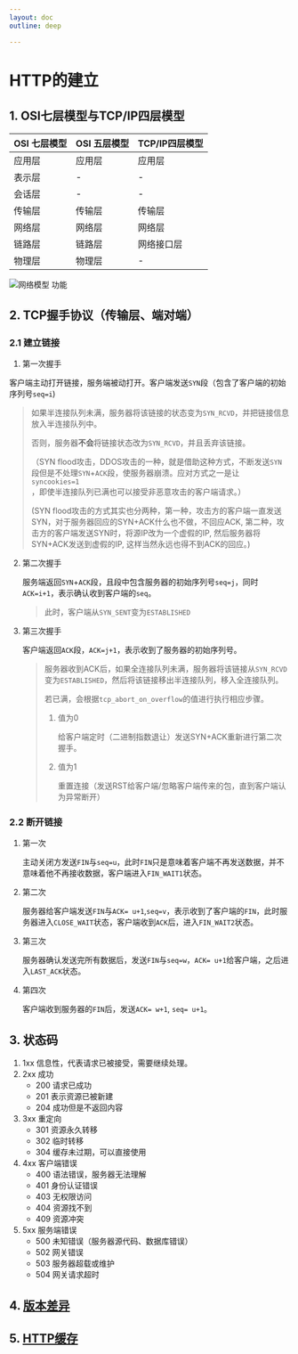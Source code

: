 ```yaml
---
layout: doc
outline: deep

---
```




# HTTP的建立

## 1. OSI七层模型与TCP/IP四层模型

| OSI 七层模型 | OSI 五层模型 | TCP/IP四层模型 |
| ------------ | ------------ | -------------- |
| 应用层       | 应用层       | 应用层         |
| 表示层       | -            | -              |
| 会话层       | -            | -              |
| 传输层       | 传输层       | 传输层         |
| 网络层       | 网络层       | 网络层         |
| 链路层       | 链路层       | 网络接口层     |
| 物理层       | 物理层       | -              |

![网络模型 功能](https://img-blog.csdnimg.cn/20201028134158932.png?x-oss-process=image/watermark,type_ZmFuZ3poZW5naGVpdGk,shadow_10,text_aHR0cHM6Ly9ibG9nLmNzZG4ubmV0L3d3eTAzMjQ=,size_16,color_FFFFFF,t_70#pic_center)

## 2. TCP握手协议（传输层、端对端）

 ### 2.1 建立链接

1. 第一次握手

​	客户端主动打开链接，服务端被动打开。客户端发送`SYN`段（包含了客户端的初始序列号`seq=i`)

> 如果半连接队列未满，服务器将该链接的状态变为`SYN_RCVD`，并把链接信息放入半连接队列中。
>
> 否则，服务器**不会**将链接状态改为`SYN_RCVD`，并且丢弃该链接。
>
> （SYN flood攻击，DDOS攻击的一种，就是借助这种方式，不断发送`SYN`段但是不处理`SYN`+`ACK`段，使服务器崩溃。应对方式之一是让`syncookies=1`，即使半连接队列已满也可以接受非恶意攻击的客户端请求。）
>
> (SYN flood攻击的方式其实也分两种，第一种，攻击方的客户端一直发送SYN，对于服务器回应的SYN+ACK什么也不做，不回应ACK, 第二种，攻击方的客户端发送SYN时，将源IP改为一个虚假的IP, 然后服务器将SYN+ACK发送到虚假的IP, 这样当然永远也得不到ACK的回应。)

2. 第二次握手

   服务端返回`SYN`+`ACK`段，且段中包含服务器的初始序列号`seq=j`，同时`ACK=i+1`，表示确认收到客户端的`seq`。

   > 此时，客户端从`SYN_SENT`变为`ESTABLISHED`

3. 第三次握手

   客户端返回`ACK`段，`ACK=j+1`，表示收到了服务器的初始序列号。

   > 服务器收到ACK后，如果全连接队列未满，服务器将该链接从`SYN_RCVD`变为`ESTABLISHED`，然后将该链接移出半连接队列，移入全连接队列。
   >
   > 若已满，会根据`tcp_abort_on_overflow`的值进行执行相应步骤。
   >
   >  1. 值为0
   >
   >     给客户端定时（二进制指数退让）发送SYN+ACK重新进行第二次握手。
   >
   >  2. 值为1
   >
   >     重置连接（发送RST给客户端/忽略客户端传来的包，直到客户端认为异常断开）

### 2.2 断开链接

1. 第一次

   主动关闭方发送`FIN`与`seq=u`，此时`FIN`只是意味着客户端不再发送数据，并不意味着他不再接收数据，客户端进入`FIN_WAIT1`状态。

2. 第二次

   服务器给客户端发送`FIN`与`ACK= u+1`,`seq=v`，表示收到了客户端的`FIN`，此时服务器进入`CLOSE_WAIT`状态，客户端收到`ACK`后，进入`FIN_WAIT2`状态。

3. 第三次

   服务器确认发送完所有数据后，发送`FIN`与`seq=w`，`ACK= u+1`给客户端，之后进入`LAST_ACK`状态。

4. 第四次

   客户端收到服务器的`FIN`后，发送`ACK= w+1`, `seq= u+1`。

## 3. 状态码

1. 1xx 信息性，代表请求已被接受，需要继续处理。
2. 2xx 成功
   - 200 请求已成功
   - 201 表示资源已被新建
   - 204 成功但是不返回内容
3. 3xx 重定向
   - 301 资源永久转移
   - 302 临时转移
   - 304 缓存未过期，可以直接使用
4. 4xx 客户端错误
   - 400 语法错误，服务器无法理解
   - 401 身份认证错误
   - 403 无权限访问
   - 404 资源找不到
   - 409 资源冲突
5. 5xx 服务端错误
   - 500 未知错误（服务器源代码、数据库错误）
   - 502 网关错误
   - 503 服务器超载或维护
   - 504 网关请求超时



## 4. [版本差异](/Web/HTTP版本差异)

## 5. [HTTP缓存](/Web/HTTP缓存)



